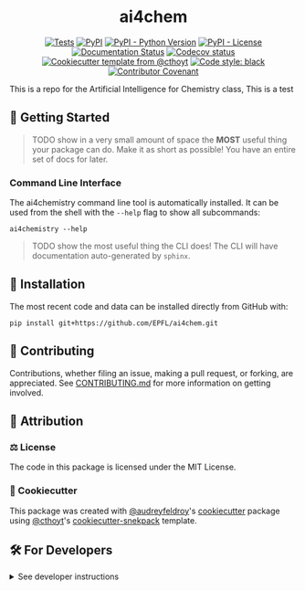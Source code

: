 <!--
<p align="center">
  <img src="https://github.com/EPFL/ai4chem/raw/main/docs/source/logo.png" height="150">
</p>
-->

<h1 align="center">
  ai4chem
</h1>

<p align="center">
    <a href="https://github.com/EPFL/ai4chem/actions/workflows/tests.yml">
        <img alt="Tests" src="https://github.com/EPFL/ai4chem/actions/workflows/tests.yml/badge.svg" /></a>
    <a href="https://pypi.org/project/ai4chemistry">
        <img alt="PyPI" src="https://img.shields.io/pypi/v/ai4chemistry" /></a>
    <a href="https://pypi.org/project/ai4chemistry">
        <img alt="PyPI - Python Version" src="https://img.shields.io/pypi/pyversions/ai4chemistry" /></a>
    <a href="https://github.com/EPFL/ai4chem/blob/main/LICENSE">
        <img alt="PyPI - License" src="https://img.shields.io/pypi/l/ai4chemistry" /></a>
    <a href='https://ai4chemistry.readthedocs.io/en/latest/?badge=latest'>
        <img src='https://readthedocs.org/projects/ai4chemistry/badge/?version=latest' alt='Documentation Status' /></a>
    <a href="https://codecov.io/gh/EPFL/ai4chem/branch/main">
        <img src="https://codecov.io/gh/EPFL/ai4chem/branch/main/graph/badge.svg" alt="Codecov status" /></a>  
    <a href="https://github.com/cthoyt/cookiecutter-python-package">
        <img alt="Cookiecutter template from @cthoyt" src="https://img.shields.io/badge/Cookiecutter-snekpack-blue" /></a>
    <a href='https://github.com/psf/black'>
        <img src='https://img.shields.io/badge/code%20style-black-000000.svg' alt='Code style: black' /></a>
    <a href="https://github.com/EPFL/ai4chem/blob/main/.github/CODE_OF_CONDUCT.md">
        <img src="https://img.shields.io/badge/Contributor%20Covenant-2.1-4baaaa.svg" alt="Contributor Covenant"/></a>
</p>

This is a repo for the Artificial Intelligence for Chemistry class, This is a test 

## 💪 Getting Started

> TODO show in a very small amount of space the **MOST** useful thing your package can do.
> Make it as short as possible! You have an entire set of docs for later.

### Command Line Interface

The ai4chemistry command line tool is automatically installed. It can
be used from the shell with the `--help` flag to show all subcommands:

```shell
ai4chemistry --help
```

> TODO show the most useful thing the CLI does! The CLI will have documentation auto-generated
> by `sphinx`.

## 🚀 Installation

<!-- Uncomment this section after your first ``tox -e finish``
The most recent release can be installed from
[PyPI](https://pypi.org/project/ai4chemistry/) with:

```shell
pip install ai4chemistry
```
-->

The most recent code and data can be installed directly from GitHub with:

```shell
pip install git+https://github.com/EPFL/ai4chem.git
```

## 👐 Contributing

Contributions, whether filing an issue, making a pull request, or forking, are appreciated. See
[CONTRIBUTING.md](https://github.com/EPFL/ai4chem/blob/master/.github/CONTRIBUTING.md) for more information on getting involved.

## 👋 Attribution

### ⚖️ License

The code in this package is licensed under the MIT License.

<!--
### 📖 Citation

Citation goes here!
-->

<!--
### 🎁 Support

This project has been supported by the following organizations (in alphabetical order):

- [Harvard Program in Therapeutic Science - Laboratory of Systems Pharmacology](https://hits.harvard.edu/the-program/laboratory-of-systems-pharmacology/)

-->

<!--
### 💰 Funding

This project has been supported by the following grants:

| Funding Body                                             | Program                                                                                                                       | Grant           |
|----------------------------------------------------------|-------------------------------------------------------------------------------------------------------------------------------|-----------------|
| DARPA                                                    | [Automating Scientific Knowledge Extraction (ASKE)](https://www.darpa.mil/program/automating-scientific-knowledge-extraction) | HR00111990009   |
-->

### 🍪 Cookiecutter

This package was created with [@audreyfeldroy](https://github.com/audreyfeldroy)'s
[cookiecutter](https://github.com/cookiecutter/cookiecutter) package using [@cthoyt](https://github.com/cthoyt)'s
[cookiecutter-snekpack](https://github.com/cthoyt/cookiecutter-snekpack) template.

## 🛠️ For Developers

<details>
  <summary>See developer instructions</summary>

The final section of the README is for if you want to get involved by making a code contribution.

### Development Installation

To install in development mode, use the following:

```bash
git clone git+https://github.com/EPFL/ai4chem.git
cd ai4chem
pip install -e .
```

### 🥼 Testing

After cloning the repository and installing `tox` with `pip install tox`, the unit tests in the `tests/` folder can be
run reproducibly with:

```shell
tox
```

Additionally, these tests are automatically re-run with each commit in a
[GitHub Action](https://github.com/EPFL/ai4chem/actions?query=workflow%3ATests).

### 📖 Building the Documentation

The documentation can be built locally using the following:

```shell
git clone git+https://github.com/EPFL/ai4chem.git
cd ai4chem
tox -e docs
open docs/build/html/index.html
``` 

The documentation automatically installs the package as well as the `docs`
extra specified in the [`setup.cfg`](setup.cfg). `sphinx` plugins
like `texext` can be added there. Additionally, they need to be added to the
`extensions` list in [`docs/source/conf.py`](docs/source/conf.py).

The documentation can be deployed to [ReadTheDocs](https://readthedocs.io) using 
[this guide](https://docs.readthedocs.io/en/stable/intro/import-guide.html).
The [`.readthedocs.yml`](.readthedocs.yml) YAML file contains all the configuration you'll need.
You can also set up continuous integration on GitHub to check not only that
Sphinx can build the documentation in an isolated environment (i.e., with ``tox -e docs-test``)
but also that [ReadTheDocs can build it too](https://docs.readthedocs.io/en/stable/pull-requests.html).

### 📦 Making a Release

After installing the package in development mode and installing
`tox` with `pip install tox`, the commands for making a new release are contained within the `finish` environment
in `tox.ini`. Run the following from the shell:

```shell
tox -e finish
```

This script does the following:

1. Uses [Bump2Version](https://github.com/c4urself/bump2version) to switch the version number in the `setup.cfg`,
   `src/ai4chemistry/version.py`, and [`docs/source/conf.py`](docs/source/conf.py) to not have the `-dev` suffix
2. Packages the code in both a tar archive and a wheel using [`build`](https://github.com/pypa/build)
3. Uploads to PyPI using [`twine`](https://github.com/pypa/twine). Be sure to have a `.pypirc` file
   configured to avoid the need for manual input at this step
4. Push to GitHub. You'll need to make a release going with the commit where the version was bumped.
5. Bump the version to the next patch. If you made big changes and want to bump the version by minor, you can
   use `tox -e bumpversion -- minor` after.

</details>
